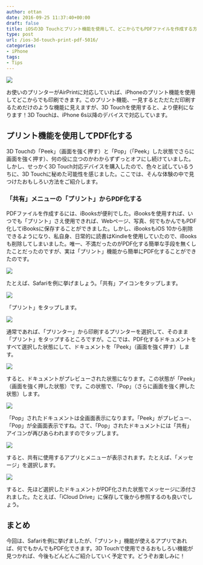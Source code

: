 ```yaml
---
author: ottan
date: 2016-09-25 11:37:40+00:00
draft: false
title: iOSの3D Touchとプリント機能を使用して、どこからでもPDFファイルを作成する方法
type: post
url: /ios-3d-touch-print-pdf-5016/
categories:
- iPhone
tags:
- Tips
---
```


![](/uploads/2016/09/160925-57e7b2efe1570.jpg)






お使いのプリンターがAirPrintに対応していれば、iPhoneのプリント機能を使用してどこからでも印刷できます。このプリント機能、一見するとただただ印刷するためだけのような機能に見えますが、3D Touchを使用すると、より便利になります！3D Touchは、iPhone 6s以降のデバイスで対応しています。





## プリント機能を使用してPDF化する





3D Touchの「Peek」（画面を強く押す）と「Pop」（「Peek」した状態でさらに画面を強く押す）、何の役に立つのかわからずずっとオフにし続けていました。しかし、せっかく3D Touch対応デバイスを購入したので、色々と試しているうちに、3D Touchに秘めた可能性を感じました。ここでは、そんな体験の中で見つけたおもしろい方法をご紹介します。





### 「共有」メニューの「プリント」からPDF化する





PDFファイルを作成するには、iBooksが便利でした。iBooksを使用すれば、いつでも「プリント」さえ使用できれば、Webページ、写真、何でもかんでもPDF化してiBooksに保存することができました。しかし、iBooksもiOS 10から削除できるようになり、私自身、日常的に読書はKindleを使用していたので、iBooksも削除してしまいました。唯一、不満だったのがPDF化する簡単な手段を無くしたことだったのですが、実は「プリント」機能から簡単にPDF化することができたのです。





![](/uploads/2016/09/160925-57e7b2f63193d.png)






たとえば、Safariを例に挙げましょう。「共有」アイコンをタップします。





![](/uploads/2016/09/160925-57e7b2fc2b7e3.png)






「プリント」をタップします。





![](/uploads/2016/09/160925-57e7b3016752b.png)






通常であれば、「プリンター」から印刷するプリンターを選択して、そのまま「プリント」をタップするところですが。ここでは、PDF化するドキュメントをすべて選択した状態にして、ドキュメントを「Peek」（画面を強く押す）します。





![](/uploads/2016/09/160925-57e7b30775fe2.png)






すると、ドキュメントがプレビューされた状態になります。この状態が「Peek」（画面を強く押した状態）です。この状態で、「Pop」（さらに画面を強く押した状態）します。





![](/uploads/2016/09/160925-57e7b30ddebfc.png)






「Pop」されたドキュメントは全画面表示になります。「Peek」がプレビュー、「Pop」が全画面表示ですね。さて、「Pop」されたドキュメントには「共有」アイコンが再びあらわれますのでタップします。





![](/uploads/2016/09/160925-57e7b312cdac2.png)






すると、共有に使用するアプリとメニューが表示されます。たとえば、「メッセージ」を選択します。





![](/uploads/2016/09/160925-57e7b31848634.png)






すると、先ほど選択したドキュメントがPDF化された状態でメッセージに添付されました。たとえば、「iCloud Drive」に保存して後から参照するのも良いでしょう。





## まとめ





今回は、Safariを例に挙げましたが、「プリント」機能が使えるアプリであれば、何でもかんでもPDF化できます。3D Touchで使用できるおもしろい機能が見つかれば、今後もどんどんご紹介していく予定です。どうぞお楽しみに！
